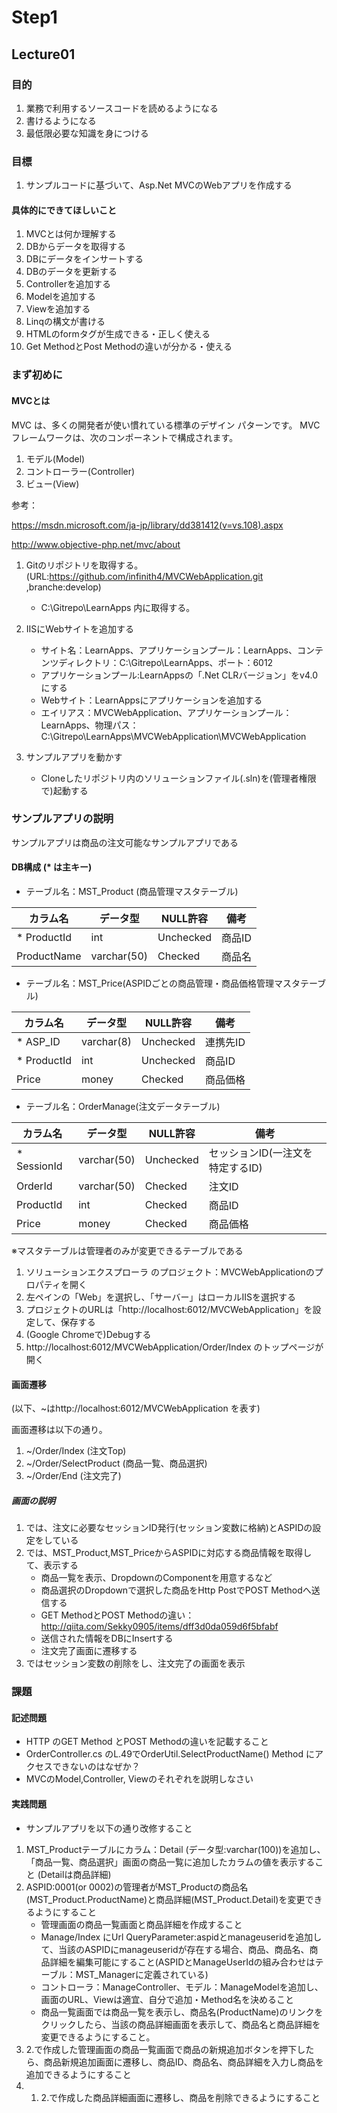 # Step1

## Lecture01

### 目的

1. 業務で利用するソースコードを読めるようになる
2. 書けるようになる
3. 最低限必要な知識を身につける

### 目標
1. サンプルコードに基づいて、Asp.Net MVCのWebアプリを作成する

#### 具体的にできてほしいこと
1. MVCとは何か理解する
1. DBからデータを取得する
1. DBにデータをインサートする
1. DBのデータを更新する
1. Controllerを追加する
1. Modelを追加する
1. Viewを追加する
1. Linqの構文が書ける
1. HTMLのformタグが生成できる・正しく使える
1. Get MethodとPost Methodの違いが分かる・使える



### まず初めに
#### MVCとは

MVC は、多くの開発者が使い慣れている標準のデザイン パターンです。
MVC フレームワークは、次のコンポーネントで構成されます。
1. モデル(Model)
2. コントローラー(Controller)
3. ビュー(View)

参考：

https://msdn.microsoft.com/ja-jp/library/dd381412(v=vs.108).aspx

http://www.objective-php.net/mvc/about

1. Gitのリポジトリを取得する。(URL:https://github.com/infinith4/MVCWebApplication.git ,branche:develop)
    - C:\Gitrepo\LearnApps 内に取得する。

1. IISにWebサイトを追加する
    - サイト名：LearnApps、アプリケーションプール：LearnApps、コンテンツディレクトリ：C:\Gitrepo\LearnApps、ポート：6012
    - アプリケーションプール:LearnAppsの「.Net CLRバージョン」をv4.0にする
    - Webサイト：LearnAppsにアプリケーションを追加する
    - エイリアス：MVCWebApplication、アプリケーションプール：LearnApps、物理パス：C:\Gitrepo\LearnApps\MVCWebApplication\MVCWebApplication

1. サンプルアプリを動かす
    - Cloneしたリポジトリ内のソリューションファイル(.sln)を(管理者権限で)起動する

### サンプルアプリの説明
サンプルアプリは商品の注文可能なサンプルアプリである

#### DB構成 (* は主キー)

- テーブル名：MST_Product (商品管理マスタテーブル)

|カラム名|データ型|NULL許容|備考|
|---------|----------|---------|-------|
|* ProductId  |int        |Unchecked|商品ID|
|ProductName|varchar(50)|Checked  |商品名|

- テーブル名：MST_Price(ASPIDごとの商品管理・商品価格管理マスタテーブル)

|カラム名|データ型|NULL許容|備考|
|---------|----------|---------|---------|
|* ASP_ID   |varchar(8)|Unchecked|連携先ID|
|* ProductId|int       |Unchecked|商品ID|
|Price    |money     |Checked  |商品価格|

- テーブル名：OrderManage(注文データテーブル)

|カラム名|データ型|NULL許容|備考|
|---------|----------|---------|---------|
|* SessionId|varchar(50)|Unchecked|セッションID(一注文を特定するID)|
|OrderId  |varchar(50)|Checked  |注文ID|
|ProductId|int        |Checked  |商品ID|
|Price    |money      |Checked  |商品価格|

※マスタテーブルは管理者のみが変更できるテーブルである

1. ソリューションエクスプローラ のプロジェクト：MVCWebApplicationのプロパティを開く
2. 左ペインの「Web」を選択し、「サーバー」はローカルIISを選択する
3. プロジェクトのURLは「http://localhost:6012/MVCWebApplication」を設定して、保存する
4. (Google Chromeで)Debugする
5. http://localhost:6012/MVCWebApplication/Order/Index のトップページが開く

#### 画面遷移
(以下、~はhttp://localhost:6012/MVCWebApplication を表す)

画面遷移は以下の通り。

1. ~/Order/Index (注文Top)
2. ~/Order/SelectProduct (商品一覧、商品選択)
3. ~/Order/End (注文完了)

##### 画面の説明
1. では、注文に必要なセッションID発行(セッション変数に格納)とASPIDの設定をしている
2. では、MST_Product,MST_PriceからASPIDに対応する商品情報を取得して、表示する
    - 商品一覧を表示、DropdownのComponentを用意するなど
    - 商品選択のDropdownで選択した商品をHttp PostでPOST Methodへ送信する
    - GET MethodとPOST Methodの違い：http://qiita.com/Sekky0905/items/dff3d0da059d6f5bfabf
    - 送信された情報をDBにInsertする
    - 注文完了画面に遷移する
3. ではセッション変数の削除をし、注文完了の画面を表示


### 課題
#### 記述問題
- HTTP のGET Method とPOST Methodの違いを記載すること
- OrderController.cs のL.49でOrderUtil.SelectProductName() Method にアクセスできないのはなぜか？
- MVCのModel,Controller, Viewのそれぞれを説明しなさい

#### 実践問題
- サンプルアプリを以下の通り改修すること
1. MST_Productテーブルにカラム：Detail (データ型:varchar(100))を追加し、「商品一覧、商品選択」画面の商品一覧に追加したカラムの値を表示すること (Detailは商品詳細)
1. ASPID:0001(or 0002)の管理者がMST_Productの商品名(MST_Product.ProductName)と商品詳細(MST_Product.Detail)を変更できるようにすること
    - 管理画面の商品一覧画面と商品詳細を作成すること
    - Manage/Index にUrl QueryParameter:aspidとmanageuseridを追加して、当該のASPIDにmanageuseridが存在する場合、商品、商品名、商品詳細を編集可能にすること(ASPIDとManageUserIdの組み合わせはテーブル：MST_Managerに定義されている)
    - コントローラ：ManageController、モデル：ManageModelを追加し、画面のURL、Viewは適宜、自分で追加・Method名を決めること
    - 商品一覧画面では商品一覧を表示し、商品名(ProductName)のリンクをクリックしたら、当該の商品詳細画面を表示して、商品名と商品詳細を変更できるようにすること。
1. 2.で作成した管理画面の商品一覧画面で商品の新規追加ボタンを押下したら、商品新規追加画面に遷移し、商品ID、商品名、商品詳細を入力し商品を追加できるようにすること
2. 1. 2.で作成した商品詳細画面に遷移し、商品を削除できるようにすること
